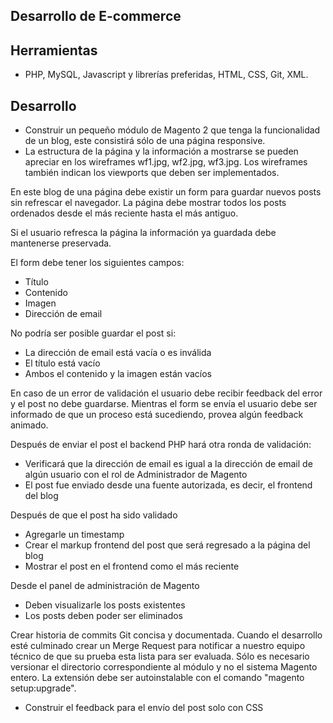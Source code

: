 ## Desarrollo de E-commerce

## Herramientas
 
* PHP, MySQL, Javascript y librerías preferidas, HTML, CSS, Git, XML.

## Desarrollo

* Construir un pequeño módulo de Magento 2 que tenga la funcionalidad de un blog, este consistirá sólo de una página responsive. 
* La estructura de la página y la información a mostrarse se pueden apreciar en los wireframes wf1.jpg, wf2.jpg, wf3.jpg. Los wireframes también indican los viewports que deben ser implementados.

En este blog de una página debe existir un form para guardar nuevos posts sin refrescar el navegador. La página debe mostrar todos los posts ordenados desde el más reciente hasta el más antiguo.

Si el usuario refresca la página la información ya guardada debe mantenerse preservada.

El form debe tener los siguientes campos:
* Título
* Contenido
* Imagen
* Dirección de email

No podría ser posible guardar el post si:
* La dirección de email está vacía o es inválida
* El título está vacío
* Ambos el contenido y la imagen están vacíos

En caso de un error de validación el usuario debe recibir feedback del error y el post no debe guardarse. Mientras el form se envía el usuario debe ser informado de que un proceso está sucediendo, provea algún feedback animado.

Después de enviar el post el backend PHP hará otra ronda de validación:
* Verificará que la dirección de email es igual a la dirección de email de algún usuario con el rol de Administrador de Magento
* El post fue enviado desde una fuente autorizada, es decir, el frontend del blog

Después de que el post ha sido validado
* Agregarle un timestamp
* Crear el markup frontend del post que será regresado a la página del blog
* Mostrar el post en el frontend como el más reciente

Desde el panel de administración de Magento
* Deben visualizarle los posts existentes
* Los posts deben poder ser eliminados

Crear historia de commits Git concisa y documentada. Cuando el desarrollo esté culminado crear un Merge Request para notificar a nuestro equipo técnico de que su prueba esta lista para ser evaluada. Sólo es necesario versionar el directorio correspondiente al módulo y no el sistema Magento entero. La extensión debe ser autoinstalable con el comando "magento setup:upgrade".

* Construir el feedback para el envío del post solo con CSS

